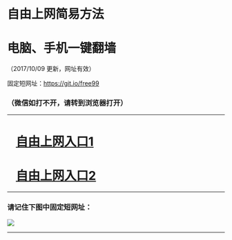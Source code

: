﻿# 自由上网简易方法

# 电脑、手机一键翻墙

（2017/10/09 更新，网址有效）

固定短网址：https://git.io/free99

### （微信如打不开，请转到浏览器打开）


***





# &nbsp;&nbsp; <a href="http://ft707126854.fwq-tz-1001.info/fwqtz01.html?t=100900124128 " target="_blank">自由上网入口1</a>
# &nbsp;&nbsp; <a href="http://ft2812729937.fwq-tz-1002.info/fwqtz02.html?t=10090019708 " target="_blank">自由上网入口2</a>
***

### 请记住下图中固定短网址：

<img src="https://s3-us-west-2.amazonaws.com/fwq-1001/yjfq-20170905okok.png" /> 


***

